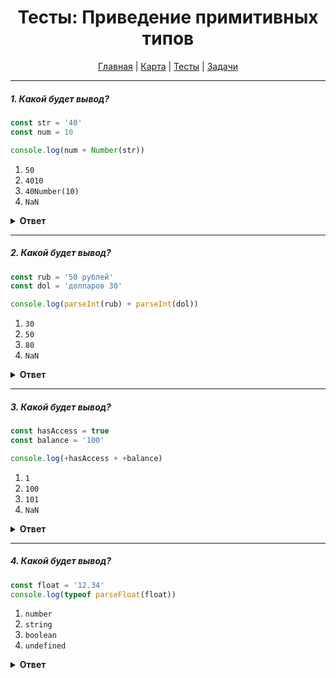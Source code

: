 <div align="center">

# Тесты: Приведение примитивных типов

[Главная](https://github.com/dollaween/junior-roadmap/)
|
[Карта](/roadmap/README.md)
|
[Тесты](/tests/README.md)
|
[Задачи](/tasks/README.md)

</div>

---

##### 1. Какой будет вывод?

```javascript
const str = '40'
const num = 10

console.log(num + Number(str))
```

1. `50`
2. `4010`
3. `40Number(10)`
4. `NaN`

<details><summary><b>Ответ</b></summary>
<p>

**Ответ: 1**

При помещении параметра в объект `Number`, он попытается преобразовать параметр в число. Если преобразование в число невозможно, будет отдано значение `NaN`.

В данном случае, строка `40` будет преобразована в число `40`.

Примеры:
* `console.log(Number('12'))` -> `12`
* `console.log(Number('12 евро'))` -> `NaN`
* `console.log(Number(true))` -> `1`
* `console.log(Number(false))` -> `0`

</p>
</details>

---

##### 2. Какой будет вывод?

```javascript
const rub = '50 рублей'
const dol = 'долларов 30'

console.log(parseInt(rub) + parseInt(dol))
```

1. `30`
2. `50`
3. `80`
4. `NaN`

<details><summary><b>Ответ</b></summary>
<p>

**Ответ: 4**

Функция `parseInt()` принимает строку и пытается преобразовать ее в число. Если преобразование не удается — будет возвращено значение `NaN`.

Если строка начинается с цифр, а затем идут другие символы — то будут возвращены цифры из начала строки (в преобразовании через объект `Number` будет возвращено значение `NaN`).

Примеры:
* `console.log(parseInt('10'))` -> `10`
* `console.log(parseInt('10 рублей'))` -> `10`
* `console.log(parseInt('10 или 5 рублей'))` -> `10`
* `console.log(parseInt('рублей 10'))` -> `NaN`

</p>
</details>

---

##### 3. Какой будет вывод?

```javascript
const hasAccess = true
const balance = '100'

console.log(+hasAccess + +balance)
```

1. `1`
2. `100`
3. `101`
4. `NaN`

<details><summary><b>Ответ</b></summary>
<p>

**Ответ: 3**

Унарный оператор `+` превращает следуемый за ним тип данных в число. Работает так же, как прокидывание параметров в объект `Number`.

Примеры:
* `console.log(+'22')` -> `22`
* `console.log(+'20 рублей')` -> `NaN`
* `console.log(+true)` -> `1`
* `console.log(+false)` -> `0`

</p>
</details>

---

##### 4. Какой будет вывод?

```javascript
const float = '12.34'
console.log(typeof parseFloat(float))
```

1. `number`
2. `string`
3. `boolean`
4. `undefined`

<details><summary><b>Ответ</b></summary>
<p>

**Ответ: 1**

Функция `parseFloat()` — принимает строку в качестве аргумента и возвращает число с плавающей точкой.

Примеры:
* `console.log(parseFloat('10'))` -> `10`
* `console.log(parseFloat('10.501'))` -> `10.501`
* `console.log(parseFloat('str'))` -> `NaN`
* `console.log(parseFloat(true))` -> `NaN`

</p>
</details>



